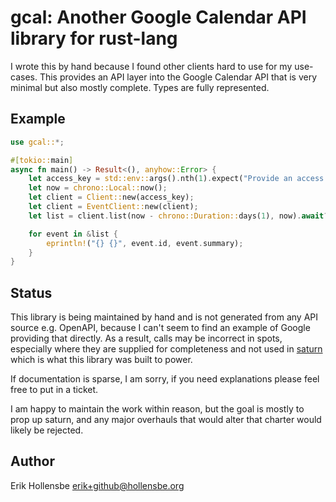# gcal: Another Google Calendar API library for rust-lang

I wrote this by hand because I found other clients hard to use for my use-cases. This provides an API layer into the Google Calendar API that is very minimal but also mostly complete. Types are fully represented.

## Example

```rust
use gcal::*;

#[tokio::main]
async fn main() -> Result<(), anyhow::Error> {
    let access_key = std::env::args().nth(1).expect("Provide an access key");
    let now = chrono::Local::now();
    let client = Client::new(access_key);
    let client = EventClient::new(client);
    let list = client.list(now - chrono::Duration::days(1), now).await?;

    for event in &list {
        eprintln!("{} {}", event.id, event.summary);
    }
}
```

## Status

This library is being maintained by hand and is not generated from any API source e.g. OpenAPI, because I can't seem to find an example of Google providing that directly. As a result, calls may be incorrect in spots, especially where they are supplied for completeness and not used in [saturn](https://github.com/erikh/saturn) which is what this library was built to power.

If documentation is sparse, I am sorry, if you need explanations please feel free to put in a ticket.

I am happy to maintain the work within reason, but the goal is mostly to prop up saturn, and any major overhauls that would alter that charter would likely be rejected.

## Author

Erik Hollensbe <erik+github@hollensbe.org>
